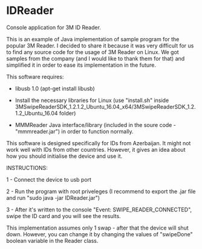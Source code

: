# IDReader
Console application for 3M ID Reader.

This is an example of Java implementation of sample program for the popular 3M Reader. 
I decided to share it because it was very difficult for us to find any source code for the usage of 3M Reader on Linux.
We got samples from the company (and I would like to thank them for that) and simplified it in order to ease its implementation in the future.



This software requires:
  - libusb 1.0 (apt-get install libusb)
  
  - Install the necessary libraries for Linux (use "install.sh" inside 3MSwipeReaderSDK_1.2.1.2_Ubuntu_16.04_x64/3MSwipeReaderSDK_1.2.1.2_Ubuntu_16.04 folder)
  
  - MMMReader Java interface/library (included in the soure code - "mmmreader.jar")
 in order to function normally.
 
 
 
 This software is designed specifically for IDs from Azerbaijan. It might not work well with IDs from other countries. 
 However, it gives an idea about how you should initialise the device and use it. 



INSTRUCTIONS:

  1 - Connect the device to usb port
  
  2 - Run the program with root priveleges (I recommend to export the .jar file and run "sudo java -jar IDReader.jar")
  
  3 - After it's written to the console "Event: SWIPE_READER_CONNECTED", swipe the ID card and you will see the results.
 
 
 
This implementation assumes only 1 swap - after that the device will shut down. However, you can change it by changing the values
of "swipeDone" boolean variable in the Reader class.
